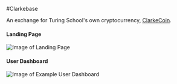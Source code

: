 
#Clarkebase

An exchange for Turing School's own cryptocurrency, [ClarkeCoin](https://github.com/worace/coinage).

#### Landing Page
![Image of Landing Page](https://i.imgur.com/0v5IPMf.jpg)

#### User Dashboard
![Image of Example User Dashboard](https://i.imgur.com/p2NvvQf.png)
